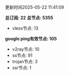 更新时间2025-05-22 11:41:09

**总订阅: 22**
**总节点: 5355**
- vless节点: 13

**google ping有效节点: 105**
- v2ray节点: 10
- ss节点: 91
- trojan节点: 3
- ssr节点: 1
